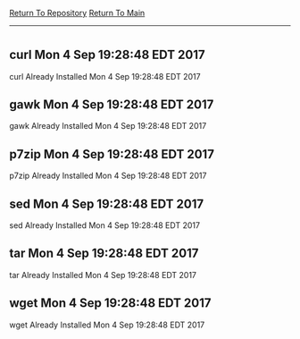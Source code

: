 [Return To Repository](https://github.com/deathbybandaid/piholeparser/)
[Return To Main](https://github.com/deathbybandaid/piholeparser/blob/master/RecentRunLogs/Mainlog.md)
____________________________________
# 
## curl Mon 4 Sep 19:28:48 EDT 2017
curl Already Installed Mon 4 Sep 19:28:48 EDT 2017
## gawk Mon 4 Sep 19:28:48 EDT 2017
gawk Already Installed Mon 4 Sep 19:28:48 EDT 2017
## p7zip Mon 4 Sep 19:28:48 EDT 2017
p7zip Already Installed Mon 4 Sep 19:28:48 EDT 2017
## sed Mon 4 Sep 19:28:48 EDT 2017
sed Already Installed Mon 4 Sep 19:28:48 EDT 2017
## tar Mon 4 Sep 19:28:48 EDT 2017
tar Already Installed Mon 4 Sep 19:28:48 EDT 2017
## wget Mon 4 Sep 19:28:48 EDT 2017
wget Already Installed Mon 4 Sep 19:28:48 EDT 2017
